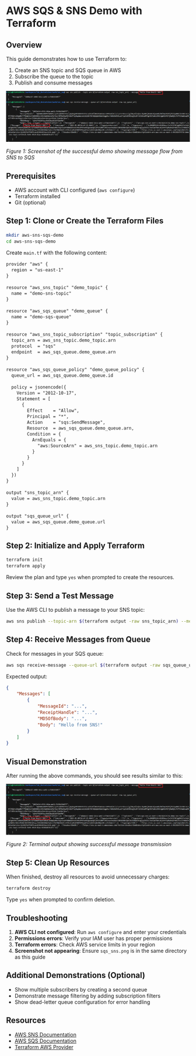 # AWS SQS & SNS Demo with Terraform

## Overview
This guide demonstrates how to use Terraform to:
1. Create an SNS topic and SQS queue in AWS
2. Subscribe the queue to the topic
3. Publish and consume messages

![AWS SQS & SNS Demo](sqs_sns.png)

*Figure 1: Screenshot of the successful demo showing message flow from SNS to SQS*

## Prerequisites
- AWS account with CLI configured (`aws configure`)
- Terraform installed
- Git (optional)

## Step 1: Clone or Create the Terraform Files

```bash
mkdir aws-sns-sqs-demo
cd aws-sns-sqs-demo
```

Create `main.tf` with the following content:

```hcl
provider "aws" {
  region = "us-east-1"
}

resource "aws_sns_topic" "demo_topic" {
  name = "demo-sns-topic"
}

resource "aws_sqs_queue" "demo_queue" {
  name = "demo-sqs-queue"
}

resource "aws_sns_topic_subscription" "topic_subscription" {
  topic_arn = aws_sns_topic.demo_topic.arn
  protocol  = "sqs"
  endpoint  = aws_sqs_queue.demo_queue.arn
}

resource "aws_sqs_queue_policy" "demo_queue_policy" {
  queue_url = aws_sqs_queue.demo_queue.id

  policy = jsonencode({
    Version = "2012-10-17",
    Statement = [
      {
        Effect    = "Allow",
        Principal = "*",
        Action    = "sqs:SendMessage",
        Resource  = aws_sqs_queue.demo_queue.arn,
        Condition = {
          ArnEquals = {
            "aws:SourceArn" = aws_sns_topic.demo_topic.arn
          }
        }
      }
    ]
  })
}

output "sns_topic_arn" {
  value = aws_sns_topic.demo_topic.arn
}

output "sqs_queue_url" {
  value = aws_sqs_queue.demo_queue.url
}
```

## Step 2: Initialize and Apply Terraform

```bash
terraform init
terraform apply
```

Review the plan and type `yes` when prompted to create the resources.

## Step 3: Send a Test Message

Use the AWS CLI to publish a message to your SNS topic:

```bash
aws sns publish --topic-arn $(terraform output -raw sns_topic_arn) --message "Hello from SNS!"
```

## Step 4: Receive Messages from Queue

Check for messages in your SQS queue:

```bash
aws sqs receive-message --queue-url $(terraform output -raw sqs_queue_url)
```

Expected output:
```json
{
    "Messages": [
        {
            "MessageId": "...",
            "ReceiptHandle": "...",
            "MD5OfBody": "...",
            "Body": "Hello from SNS!"
        }
    ]
}
```

## Visual Demonstration

After running the above commands, you should see results similar to this:

![Terminal Output](sqs_sns.png)

*Figure 2: Terminal output showing successful message transmission*

## Step 5: Clean Up Resources

When finished, destroy all resources to avoid unnecessary charges:

```bash
terraform destroy
```

Type `yes` when prompted to confirm deletion.

## Troubleshooting

1. **AWS CLI not configured**: Run `aws configure` and enter your credentials
2. **Permissions errors**: Verify your IAM user has proper permissions
3. **Terraform errors**: Check AWS service limits in your region
4. **Screenshot not appearing**: Ensure `sqs_sns.png` is in the same directory as this guide

## Additional Demonstrations (Optional)

- Show multiple subscribers by creating a second queue
- Demonstrate message filtering by adding subscription filters
- Show dead-letter queue configuration for error handling

## Resources

- [AWS SNS Documentation](https://docs.aws.amazon.com/sns/latest/dg/welcome.html)
- [AWS SQS Documentation](https://docs.aws.amazon.com/AWSSimpleQueueService/latest/SQSDeveloperGuide/welcome.html)
- [Terraform AWS Provider](https://registry.terraform.io/providers/hashicorp/aws/latest/docs)
